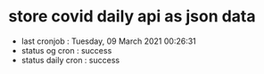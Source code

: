 # store covid daily api as json data

- last cronjob : Tuesday, 09 March 2021 00:26:31
- status og cron : success
- status daily cron : success
      
      